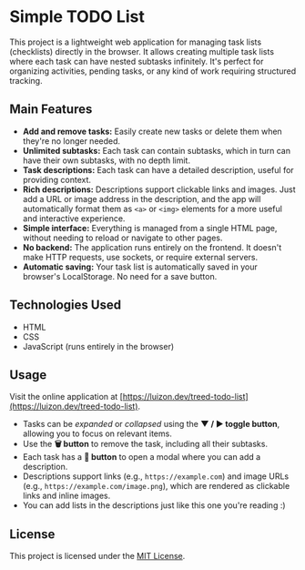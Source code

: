 # Simple TODO List

This project is a lightweight web application for managing task lists (checklists) directly in the browser. It allows creating multiple task lists where each task can have nested subtasks infinitely. It's perfect for organizing activities, pending tasks, or any kind of work requiring structured tracking.

## Main Features

- **Add and remove tasks:** Easily create new tasks or delete them when they're no longer needed.
- **Unlimited subtasks:** Each task can contain subtasks, which in turn can have their own subtasks, with no depth limit.
- **Task descriptions:** Each task can have a detailed description, useful for providing context.
- **Rich descriptions:** Descriptions support clickable links and images. Just add a URL or image address in the description, and the app will automatically format them as `<a>` or `<img>` elements for a more useful and interactive experience.
- **Simple interface:** Everything is managed from a single HTML page, without needing to reload or navigate to other pages.
- **No backend:** The application runs entirely on the frontend. It doesn't make HTTP requests, use sockets, or require external servers.
- **Automatic saving:** Your task list is automatically saved in your browser's LocalStorage. No need for a save button.

## Technologies Used

- HTML
- CSS
- JavaScript (runs entirely in the browser)

## Usage

Visit the online application at [https://luizon.dev/treed-todo-list](https://luizon.dev/treed-todo-list).

- Tasks can be *expanded* or *collapsed* using the **▼ / ▶ toggle button**, allowing you to focus on relevant items.
- Use the **🗑 button** to remove the task, including all their subtasks.
- Each task has a **📝 button** to open a modal where you can add a description.
- Descriptions support links (e.g., `https://example.com`) and image URLs (e.g., `https://example.com/image.png`), which are rendered as clickable links and inline images.
- You can add lists in the descriptions just like this one you're reading :)

## License
This project is licensed under the [MIT License](LICENSE.txt).